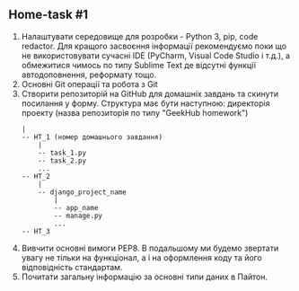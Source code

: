 ## Home-task #1
1. Налаштувати середовище для розробки - Python 3, pip, code redactor. Для кращого засвоєння інформації рекомендуємо поки що не використовувати сучасні IDE (PyCharm, Visual Code Studio і т.д.), а обмежитися чимось по типу Sublime Text де відсутні функції автодоповнення, реформату тощо.
2. Основні Git операції та робота з Git
3. Створити репозиторій на GitHub для домашніх завдань та скинути посилання у форму. Структура має бути наступною:
    директорія проекту (назва репозиторія по типу "GeekHub homework")
    ```
   |
    -- HT_1 (номер домашнього завдання)
        |
        -- task_1.py
        -- task_2.py
        ...
    -- HT_2
        |
        -- django_project_name
            |
            -- app_name
            -- manage.py
            ...
    -- HT_3
   ```
4. Вивчити основні вимоги PEP8. В подальшому ми будемо звертати увагу не тільки на функціонал, а і на оформлення коду та його відповідність стандартам.
5. Почитати загальну інформацію за основні типи даних в Пайтон.